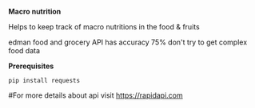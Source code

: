 **Macro nutrition** 

Helps to keep track of macro nutritions in the food & fruits

edman food and grocery API has accuracy 75% don't try to get complex food data

**Prerequisites**
```
pip install requests
```

#For more details about api visit
https://rapidapi.com

